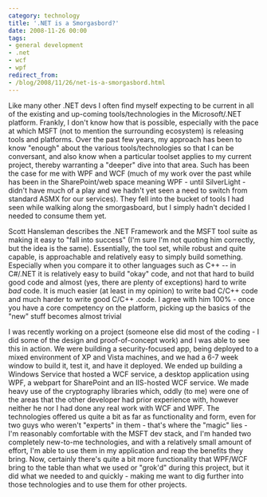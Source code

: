 ```yaml
---
category: technology
title: '.NET is a Smorgasbord?'
date: 2008-11-26 00:00
tags:
- general development
- .net
- wcf
- wpf
redirect_from:
- /blog/2008/11/26/net-is-a-smorgasbord.html
---
```

Like many other .NET devs I often find myself expecting to be current in all of the existing and up-coming tools/technologies in the Microsoft/.NET platform. Frankly, I don't know how that is possible, especially with the pace at which MSFT (not to mention the surrounding ecosystem) is releasing tools and platforms. Over the past few years, my approach has been to know "enough" about the various tools/technologies so that I can be conversant, and also know when a particular toolset applies to my current project, thereby warranting a "deeper" dive into that area. Such has been the case for me with WPF and WCF (much of my work over the past while has been in the SharePoint/web space meaning WPF - until SilverLight - didn't have much of a play and we hadn't yet seen a need to switch from standard ASMX for our services). They fell into the bucket of tools I had seen while walking along the smorgasboard, but I simply hadn't decided I needed to consume them yet. 

Scott Hansleman describes the .NET Framework and the MSFT tool suite as making it easy to "fall into success" (I'm sure I'm not quoting him correctly, but the idea is the same). Essentially, the tool set, while robust and quite capable, is approachable and relatively easy to simply build something. Especially when you compare it to other languages such as C++ -- in C#/.NET it is relatively easy to build "okay" code, and not that hard to build good code and almost (yes, there are plenty of exceptions) hard to write *bad* code. It is much easier (at least in my opinion) to write bad C/C++ code and much harder to write good C/C++ .code. I agree with him 100% - once you have a core competency on the platform, picking up the basics of the "new" stuff becomes almost trivial

I was recently working on a project (someone else did most of the coding - I did some of the design and proof-of-concept work) and I was able to see this in action. We were building a security-focused app, being deployed to a mixed environment of XP and Vista machines, and we had a 6-7 week window to build it, test it, and have it deployed. We ended up building a Windows Service that hosted a WCF service, a desktop application using WPF, a webpart for SharePoint and an IIS-hosted WCF service. We made heavy use of the cryptography libraries which, oddly (to me) were one of the areas that the other developer had prior experience with, however neither he nor I had done any real work with WCF and WPF. The technologies offered us quite a bit as far as functionality and form, even for two guys who weren't "experts" in them - that's where the "magic" lies - I'm reasonably comfortable with the MSFT dev stack, and I'm handed two completely new-to-me technologies, and with a relatively small amount of effort, I'm able to use them in my application and reap the benefits they bring. Now, certainly there's quite a bit more functionality that WPF/WCF bring to the table than what we used or "grok'd" during this project, but it did what we needed to and quickly - making me want to dig further into those technologies and to use them for other projects. 
